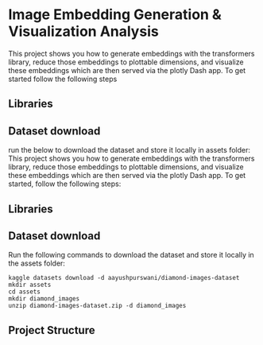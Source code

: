 # Image Embedding Generation & Visualization Analysis
This project shows you how to generate embeddings with the transformers library, reduce those embeddings to plottable dimensions, and visualize these embeddings which are then served via the plotly Dash app. To get started follow the following steps

## Libraries

## Dataset download
run the below to download the dataset and store it locally in assets folder: 
This project shows you how to generate embeddings with the transformers library, reduce those embeddings to plottable dimensions, and visualize these embeddings which are then served via the plotly Dash app. To get started, follow the following steps:

## Libraries

## Dataset download
Run the following commands to download the dataset and store it locally in the assets folder:
```
kaggle datasets download -d aayushpurswani/diamond-images-dataset
mkdir assets
cd assets
mkdir diamond_images
unzip diamond-images-dataset.zip -d diamond_images
```

## Project Structure